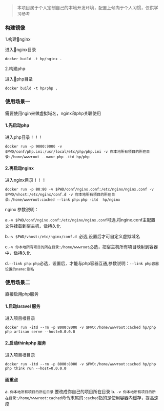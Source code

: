 > 本项目属于个人定制自己的本地开发环境，配置上倾向于个人习惯，仅供学习参考
### 构建镜像
1.构建nginx

进入nginx目录
```
docker build -t hp/nginx .
```
2.构建php

进入php目录
```
docker build -t hp/php .
```

### 使用场景一
需要使用ngin来做虚拟域名，nginx和php关联使用

#### 1.先启动php
进入php目录！！！
```
docker run -p 9000:9000 -v $PWD/conf/php.ini:/usr/local/etc/php/php.ini -v 你本地所有项目的所在目录:/home/wwwroot --name php -itd hp/php
```

#### 2.再启动nginx
进入nginx目录！！！
```
docker run -p 80:80 -v $PWD/conf/nginx.conf:/etc/nginx/nginx.conf -v $PWD/vhost:/etc/nginx/conf.d -v 你本地所有项目的所在目录:/home/wwwroot:cached --link php:php -itd  hp/nginx
```
nginx 参数说明：

a.`-v $PWD/conf/nginx.conf:/etc/nginx/nginx.conf`可选,将nginx.conf主配置文件挂载到宿主机，做持久化

b.`-v $PWD/vhost:/etc/nginx/conf.d `必选,设置后才可自定义虚拟域名

c.`-v 你本地所有项目的所在目录:/home/wwwroot`必选，把宿主机所有项目映射到容器中，做持久化

d.`--link php:php`必选，设置后，才能与php容器互通,参数说明：`--link php容器设置的name:别名`


### 使用场景二
直接启用php服务
#### 1.启动laravel 服务
进入项目根目录
```
docker run -itd --rm -p 8000:8000 -v $PWD:/home/wwwroot:cached hp/php php artisan serve --host=0.0.0.0
```
#### 2.启动thinkphp 服务
进入项目根目录
```
docker run -itd --rm -p 8000:8000 -v $PWD:/home/wwwroot:cached hp/php php think run --host=0.0.0.0
```

#### 画重点

a. `你本地所有项目的所在目录` 要改成你自己的项目所在目录
b. `-v 你本地所有项目的所在目录:/home/wwwroot:cached`命令末尾的`:cached`指的是使用容器内缓存，提高速度
